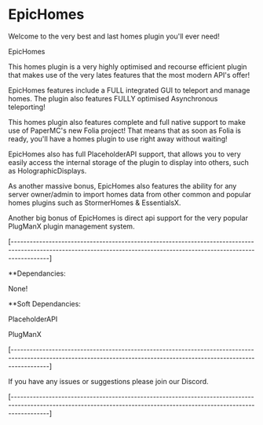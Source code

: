 # EpicHomes
Welcome to the very best and last homes plugin you'll ever need!

EpicHomes

This homes plugin is a very highly optimised and recourse efficient plugin that makes use of the very lates features that the most modern API's offer!

EpicHomes features include a FULL integrated GUI to teleport and manage homes. The plugin also features FULLY optimised Asynchronous teleporting!

This homes plugin also features complete and full native support to make use of PaperMC's new Folia project! That means that as soon as Folia is ready, you'll have a homes plugin to use right away without waiting!

EpicHomes also has full PlaceholderAPI support, that allows you to very easily access the internal storage of the plugin to display into others, such as HolographicDisplays.

As another massive bonus, EpicHomes also features the ability for any server owner/admin to import homes data from other common and popular homes plugins such as StormerHomes & EssentialsX.

Another big bonus of EpicHomes is direct api support for the very popular PlugManX plugin management system.

[------------------------------------------------------------------------------------------------------------------------------------------------------------------------]

**Dependancies:

None!

**Soft Dependancies:

PlaceholderAPI

PlugManX

[------------------------------------------------------------------------------------------------------------------------------------------------------------------------]

If you have any issues or suggestions please join our Discord.

[------------------------------------------------------------------------------------------------------------------------------------------------------------------------]

